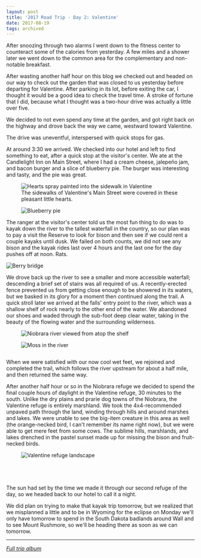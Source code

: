 ```yaml
---
layout: post
title: '2017 Road Trip - Day 2: Valentine'
date: 2017-08-19
tags: archived
---
```


After snoozing through two alarms I went down to the fitness center to counteract some of the calories from yesterday. A few miles and a shower later we went down to the common area for the complementary and non-notable breakfast.

After wasting another half hour on this blog we checked out and headed on our way to check out the garden that was closed to us yesterday before departing for Valentine. After parking in its lot, before exiting the car, I thought it would be a good idea to check the travel time. A stroke of fortune that I did, because what I thought was a two-hour drive was actually a little over five.

We decided to not even spend any time at the garden, and got right back on the highway and drove back the way we came, westward toward Valentine.

The drive was uneventful, interspersed with quick stops for gas.

At around 3:30 we arrived. We checked into our hotel and left to find something to eat, after a quick stop at the visitor's center. We ate at the Candlelight Inn on Main Street, where I had a cream cheese, jalepeño jam, and bacon burger and a slice of blueberry pie. The burger was interesting and tasty, and the pie was great.

<div class="carousel">
	<figure>
		<img alt="Hearts spray painted into the sidewalk in Valentine" src="../valentine-hearts.jpg" />
		<figcaption>
			The sidewalks of Valentine's Main Street were covered in these pleasant little hearts.
		</figcaption>
	</figure>
	<figure>
		<img alt="Blueberry pie" src="../candlelight-pie.jpg" />
	</figure>
</div>

The ranger at the visitor's center told us the most fun thing to do was to kayak down the river to the tallest waterfall in the country, so our plan was to pay a visit the Reserve to look for bison and then see if we could rent a couple kayaks until dusk. We failed on both counts, we did not see any bison and the kayak rides last over 4 hours and the last one for the day pushes off at noon. Rats.

![Berry bridge](../berry-bridge.jpg)

We drove back up the river to see a smaller and more accessible waterfall; descending a brief set of stairs was all required of us. A recently-erected fence prevented us from getting close enough to be showered in its waters, but we basked in its glory for a moment then continued along the trail. A quick stroll later we arrived at the falls' entry point to the river, which was a shallow shelf of rock nearly to the other end of the water. We abandoned our shoes and waded through the sub-foot deep clear water, taking in the beauty of the flowing water and the surrounding wilderness.

<div class="carousel">
	<figure>
		<img alt="Niobrara river viewed from atop the shelf" src="../niobrara-river-shelf-1.jpg" />
	</figure>
	<figure>
		<img alt="Moss in the river" src="../niobrara-river-shelf-2.jpg" />
	</figure>
	<figure>
		<img alt="" src="../niobrara-river-shelf-3.jpg" />
	</figure>
</div>

When we were satisfied with our now cool wet feet, we rejoined and completed the trail, which follows the river upstream for about a half mile, and then returned the same way.

After another half hour or so in the Niobrara refuge we decided to spend the final couple hours of daylight in the Valentine refuge, 30 minutes to the south. Unlike the dry plains and prarie dog towns of the Niobrara, the Valentine refuge is entirely marshland. We took the 4x4-recommended unpaved path through the land, winding through hills and around marshes and lakes. We were unable to see the big-item creature in this area as well (the orange-necked bird, I can't remember its name right now), but we were able to get mere feet from some cows. The sublime hills, marshlands, and lakes drenched in the pastel sunset made up for missing the bison and fruit-necked birds.

<div class="carousel">
	<figure>
		<img alt="Valentine refuge landscape" src="../valentine-refuge-1.jpg" />
	</figure>
	<figure>
		<img alt="" src="../valentine-refuge-2.jpg" />
	</figure>
	<figure>
		<img alt="" src="../valentine-refuge-3.jpg" />
	</figure>
	<figure>
		<img alt="" src="../valentine-refuge-4.jpg" />
	</figure>
	<figure>
		<img alt="" src="../valentine-refuge-5.jpg" />
	</figure>
</div>

The sun had set by the time we made it through our second refuge of the day, so we headed back to our hotel to call it a night.

We did plan on trying to make that kayak trip tomorrow, but we realized that we misplanned a little and to be in Wyoming for the eclipse on Monday we'll only have tomorrow to spend in the South Dakota badlands around Wall and to see Mount Rushmore, so we'll be heading there as soon as we can tomorrow.

---

[_Full trip album_][photos]

[photos]: https://goo.gl/photos/s6D4FYv8uWmbNhiT8

